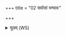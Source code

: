 +++
title = "02 सर्वासां भण्वावः"

+++
<details><summary>मूलम् (WS)</summary>

सर्वासां भण्वावः साकं नामधेयानि विद्मसि ।  
यानि जातानि वर्तति नश्यतेतः सदान्वाः ॥ ॥ २ ॥
</details>